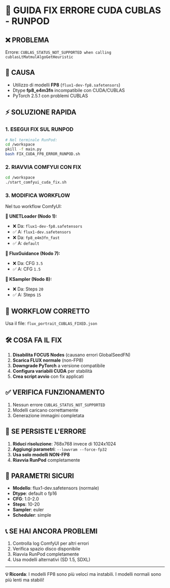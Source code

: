 # 🔧 GUIDA FIX ERRORE CUDA CUBLAS - RUNPOD

## ❌ PROBLEMA
Errore: `CUBLAS_STATUS_NOT_SUPPORTED when calling cublasLtMatmulAlgoGetHeuristic`

## 🎯 CAUSA
- Utilizzo di modelli **FP8** (`flux1-dev-fp8.safetensors`) 
- Dtype **fp8_e4m3fn** incompatibile con CUDA/CUBLAS
- PyTorch 2.5.1 con problemi CUBLAS

## ⚡ SOLUZIONE RAPIDA

### 1. ESEGUI FIX SUL RUNPOD
```bash
# Nel terminale RunPod:
cd /workspace
pkill -f main.py
bash FIX_CUDA_FP8_ERROR_RUNPOD.sh
```

### 2. RIAVVIA COMFYUI CON FIX
```bash
cd /workspace
./start_comfyui_cuda_fix.sh
```

### 3. MODIFICA WORKFLOW
Nel tuo workflow ComfyUI:

**🔧 UNETLoader (Nodo 1):**
- ❌ Da: `flux1-dev-fp8.safetensors` 
- ✅ A: `flux1-dev.safetensors`
- ❌ Da: `fp8_e4m3fn_fast`
- ✅ A: `default`

**🔧 FluxGuidance (Nodo 7):**
- ❌ Da: CFG `3.5`
- ✅ A: CFG `1.5`

**🔧 KSampler (Nodo 8):**
- ❌ Da: Steps `20`
- ✅ A: Steps `15`

## 📁 WORKFLOW CORRETTO
Usa il file: `flux_portrait_CUBLAS_FIXED.json`

## 🛠️ COSA FA IL FIX
1. **Disabilita FOCUS Nodes** (causano errori GlobalSeedFN)
2. **Scarica FLUX normale** (non-FP8)
3. **Downgrade PyTorch** a versione compatibile
4. **Configura variabili CUDA** per stabilità
5. **Crea script avvio** con fix applicati

## ✅ VERIFICA FUNZIONAMENTO
1. Nessun errore `CUBLAS_STATUS_NOT_SUPPORTED`
2. Modelli caricano correttamente
3. Generazione immagini completata

## 🚨 SE PERSISTE L'ERRORE
1. **Riduci risoluzione**: 768x768 invece di 1024x1024
2. **Aggiungi parametri**: `--lowvram --force-fp32`
3. **Usa solo modelli NON-FP8**
4. **Riavvia RunPod** completamente

## 🎯 PARAMETRI SICURI
- **Modello**: flux1-dev.safetensors (normale)
- **Dtype**: default o fp16
- **CFG**: 1.0-2.0
- **Steps**: 10-20
- **Sampler**: euler
- **Scheduler**: simple

## 📞 SE HAI ANCORA PROBLEMI
1. Controlla log ComfyUI per altri errori
2. Verifica spazio disco disponibile
3. Riavvia RunPod completamente
4. Usa modelli alternativi (SD 1.5, SDXL)

---
**💡 Ricorda**: I modelli FP8 sono più veloci ma instabili. I modelli normali sono più lenti ma stabili! 